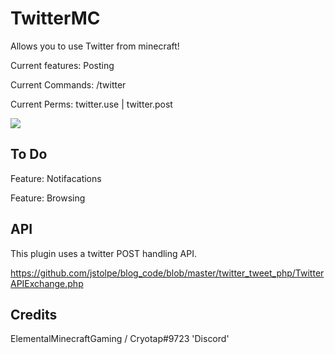 # TwitterMC
Allows you to use Twitter from minecraft!

Current features: Posting

Current Commands: /twitter

Current Perms: twitter.use | twitter.post

[![](https://poggit.pmmp.io/shield.state/TwitterMC)](https://poggit.pmmp.io/p/TwitterMC)

## To Do

Feature: Notifacations

Feature: Browsing

## API

This plugin uses a twitter POST handling API.

https://github.com/jstolpe/blog_code/blob/master/twitter_tweet_php/TwitterAPIExchange.php

## Credits

ElementalMinecraftGaming / Cryotap#9723 'Discord'
